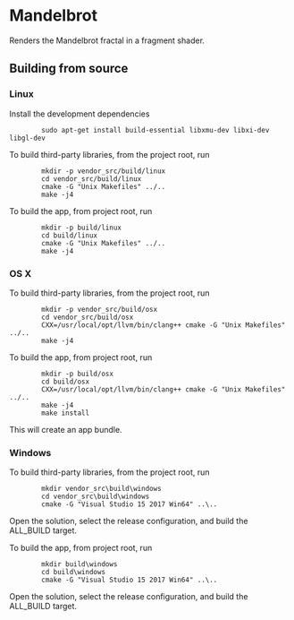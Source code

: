 Mandelbrot
==========

Renders the Mandelbrot fractal in a fragment shader.

Building from source
--------------------

### Linux

Install the development dependencies

```
        sudo apt-get install build-essential libxmu-dev libxi-dev libgl-dev
```

To build third-party libraries, from the project root, run

```
        mkdir -p vendor_src/build/linux
        cd vendor_src/build/linux
        cmake -G "Unix Makefiles" ../..
        make -j4
```

To build the app, from project root, run

```
        mkdir -p build/linux
        cd build/linux
        cmake -G "Unix Makefiles" ../..
        make -j4
```

### OS X

To build third-party libraries, from the project root, run

```
        mkdir -p vendor_src/build/osx
        cd vendor_src/build/osx
        CXX=/usr/local/opt/llvm/bin/clang++ cmake -G "Unix Makefiles" ../..
        make -j4
```

To build the app, from project root, run

```
        mkdir -p build/osx
        cd build/osx
        CXX=/usr/local/opt/llvm/bin/clang++ cmake -G "Unix Makefiles" ../..
        make -j4
        make install
```

This will create an app bundle.

### Windows

To build third-party libraries, from the project root, run

```
        mkdir vendor_src\build\windows
        cd vendor_src\build\windows
        cmake -G "Visual Studio 15 2017 Win64" ..\..
```

Open the solution, select the release configuration, and build the ALL_BUILD
target.

To build the app, from project root, run

```
        mkdir build\windows
        cd build\windows
        cmake -G "Visual Studio 15 2017 Win64" ..\..
```

Open the solution, select the release configuration, and build the ALL_BUILD
target.
